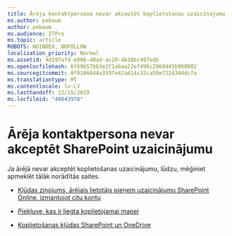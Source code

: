 ```yaml
---
title: Ārēja kontaktpersona nevar akceptēt koplietošanas uzaicinājumu
ms.author: pebaum
author: pebaum
ms.audience: ITPro
ms.topic: article
ROBOTS: NOINDEX, NOFOLLOW
localization_priority: Normal
ms.assetid: 4d197afd-e806-40ad-ac20-4b10bc497edb
ms.openlocfilehash: 6f69b57b63e2f1abaa22ef496c2969d45b968802
ms.sourcegitcommit: 0f0186044a3597e42ad14c32ca58e7224344dcfa
ms.translationtype: MT
ms.contentlocale: lv-LV
ms.lasthandoff: 12/15/2019
ms.locfileid: "40043978"
---
```

# <a name="external-contact-is-unable-to-accept-a-sharepoint-invitation"></a>Ārēja kontaktpersona nevar akceptēt SharePoint uzaicinājumu

Ja ārējā nevar akceptēt koplietošanas uzaicinājumu, lūdzu, mēģiniet apmeklēt tālāk norādītās saites.

- [Kļūdas ziņojums, ārējais lietotājs pieņem uzaicinājumu SharePoint Online, izmantojot citu kontu](https://docs.microsoft.com/sharepoint/support/sharing-and-permissions/error-when-external-user-accepts-an-invitation-by-using-another-account)

- [Piekļuve, kas ir liegta koplietojamai mapei](https://docs.microsoft.com/sharepoint/support/sharing-and-permissions/cannot-access-shared-folder)

- [Koplietošanas kļūdas SharePoint un OneDrive](https://docs.microsoft.com/sharepoint/sharepoint-onedrive-error-message)


